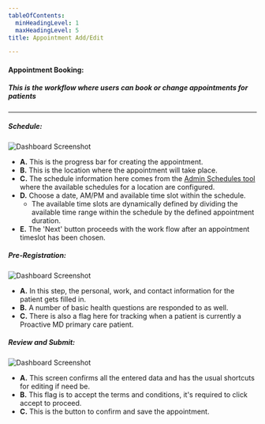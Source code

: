 ```yaml
---
tableOfContents:
  minHeadingLevel: 1
  maxHeadingLevel: 5
title: Appointment Add/Edit

---
```


#### Appointment Booking:

##### This is the workflow where users can book or change appointments for patients 
<hr />


##### Schedule:
![Dashboard Screenshot](/screenPrints/AptBook1.png)

- **A.** This is the progress bar for creating the appointment.
- **B.** This is the location where the appointment will take place.
- **C.** The schedule information here comes from the [Admin Schedules tool](/admin/schedules/) where the available schedules for a location are configured.
- **D.** Choose a date, AM/PM and available time slot within the schedule.
    - The available time slots are dynamically defined by dividing the available time range within the schedule by the defined appointment duration.
- **E.** The 'Next' button proceeds with the work flow after an appointment timeslot has been chosen.

##### Pre-Registration:
![Dashboard Screenshot](/screenPrints/AptBook2.png)

- **A.** In this step, the personal, work, and contact information for the patient gets filled in.
- **B.** A number of basic health questions are responded to as well.
- **C.** There is also a flag here for tracking when a patient is currently a Proactive MD primary care patient.

##### Review and Submit:
![Dashboard Screenshot](/screenPrints/AptBook3.png)

- **A.** This screen confirms all the entered data and has the usual shortcuts for editing if need be.
- **B.** This flag is to accept the terms and conditions, it's required to click accept to proceed.
- **C.** This is the button to confirm and save the appointment.
